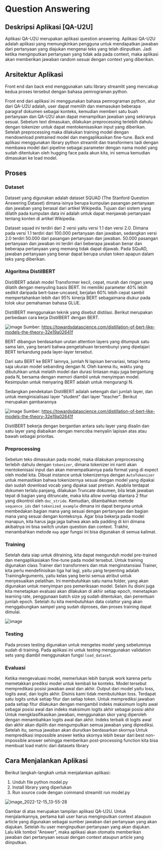 # Question Answering

## Deskripsi Aplikasi [QA-U2U]

Aplikasi QA-U2U merupakan aplikasi question answering.  Aplikasi QA-U2U adalah aplikasi yang memungkinkan  pengguna untuk mendapatkan jawaban dari pertanyaan yang diajukan mengenai teks yang telah diinputkan. Jadi ketika menginputkan pertanyaan yang tidak ada pada context, maka aplikasi akan memberikan jawaban random sesuai dengan context yang diberikan. 

## Arsitektur Aplikasi
Front end dan back end menggunakan satu library streamlit yang mencakup kedua proses tersebut dengan bahasa pemrograman python.

Front end dari aplikasi ini menggunakan bahasa pemrograman python, alur dari QA-U2U adalah, user dapat memilih dan memasukan beberapa paragraf dokumen sebagai konteks, kemudian memberi satu buah pertanyaan dan QA-U2U akan dapat menampilkan jawaban yang sekiranya sesuai.
Sebelum text dimasukan, dilakukan preprocessing terlebih dahulu dengan tokenizer untuk dapat mentokenisasikan input yang diberikan. Setelah preprocessing maka dilakukan training model dengan mendownload pretrained model dan mengaplikasikan fine-tune.
Back end aplikasi menggunakan library python streamlit dan transformers tadi dengan membawa model dari pipeline sebagai parameter dengan nama model yang sudah ditentukan oleh hugging face pada akun kita, ini semua kemudian dimasukan ke load model.

## Proses


### Dataset

Dataset yang digunakan adalah dataset SQUAD (The Stanford Question Answering Dataset) dimana isinya berupa kumpulan pasangan pertanyaan dan jawaban yang berasal dari artikel Wikipedia. Tujuan dari sistem yang dilatih pada kumpulan data ini adalah untuk dapat menjawab pertanyaan tentang konten di artikel Wikipedia.

Dataset squad ini terdiri dari 2 versi yaitu versi 1.1 dan versi 2.0. Dimana pada versi 1.1 terdiri dari 100.000 pertanyaan dan jawaban, sedangkan versi 2.0 terdiri 50.000 dari pasangan pertanyaan dan jawaban. 50.000 pasangan pertanyaan dan jawaban ini terdiri dari beberapa jawaban benar dan beberapa pertanyaan yang memang tidak dapat dijawab. Pada  SQuAD, jawaban pertanyaan yang benar dapat berupa urutan token apapun dalam teks yang diberikan. 


### Algoritma DistilBERT

DistilBERT adalah model Transformer kecil, cepat, murah dan ringan yang dilatih dengan menyuling basis BERT. Ini memiliki parameter 40% lebih sedikit daripada bert-base-uncased, berjalan 60% lebih cepat sambil mempertahankan lebih dari 95% kinerja BERT sebagaimana diukur pada tolok ukur pemahaman bahasa GLUE.

DistilBERT menggunakan teknik yang disebut distilasi. Berikut merupakan perbedaan cara kerja DistilBERT dengan BERT.

![image](https://user-images.githubusercontent.com/74850037/208335534-6e09bf06-7de4-400f-9444-54715f917ddb.png)
Sumber: https://towardsdatascience.com/distillation-of-bert-like-models-the-theory-32e19a02641f

BERT dibangun berdasarkan urutan attention layers yang ditumpuk satu sama lain, yang berarti bahwa pengetahuan tersembunyi yang dipelajari BERT terkandung pada layer-layer tersebut. 

Dari satu BERT ke BERT lainnya, jumlah N lapisan bervariasi, tetapi tentu saja ukuran model sebanding dengan N. Oleh karena itu, waktu yang dibutuhkan untuk melatih model dan durasi lintasan maju juga bergantung pada N, bersama dengan memori diambil untuk menyimpan model. Kesimpulan untuk menyaring BERT adalah untuk mengurangi N.

Sedangkan pendekatan DistilBERT adalah setengah dari jumlah layer, dan untuk menginisialisasi layer "student" dari layer "teacher". Berikut merupakan gambarannya

![image](https://user-images.githubusercontent.com/74850037/208335624-7c95d86c-29a9-4f03-ae4b-a45c3417748a.png)
Sumber: https://towardsdatascience.com/distillation-of-bert-like-models-the-theory-32e19a02641f

DistilBERT bekerja dengan bergantian antara satu layer yang disalin dan satu layer yang diabaikan dengan mencoba menyalin lapisan atas atau bawah sebagai prioritas.


### Preprocessing

Sebelum teks dimasukan pada model, maka dilakukan preprocessing terlebih dahulu dengan `tokenizer`,  dimana tokenizer ini nanti akan mentokenisasi input dan akan menempatkannya pada format yang di expect oleh model kita. Dibuat instance untuk tokenizernya dengan `AutoTokenizer` untuk memastikan bahwa tokenizernya sesuai dengan model yang dipakai dan sudah download vocab yang dipakai saat pretrain.
Apabila terdapat dokumen terlalu panjang, dilakukan Truncate dokumen, bila letak jawaban tepat di bagian yang ditruncate, maka kita allow overlap diantara 2 fitur yang dikontrol oleh `doc_stride`. Kemudian, ditambahkan metode `sequence_ids` dari `tokenized_example` dimana ini dapat berguna untuk membedakan bagian mana yang sesuai dengan pertanyaan dan bagian mana yang sesuai dengan konteksnya. Agar bisa bekerja pada model manapun, kita harus jaga jaga bahwa akan ada padding di kiri dimana akibatnya ini bisa switch urutan question dan context. Trakhir, menambahkan metode `map` agar fungsi ini bisa digunakan di semua kalimat.


### Training

Setelah data siap untuk ditraining, kita dapat mengunduh model pre-trained dan mengaplikasiakan fine-tune pada model tersebut. Untuk training digunakan class Trainer dari transformers dan ntuk menginstansiasi Trainer, kita perlu mendefinisikan tiga hal lagi, yaitu yang terpenting adalah TrainingArguments, yaitu kelas yang berisi semua atribut untuk menyesuaikan pelatihan. Ini membutuhkan satu nama folder, yang akan digunakan untuk menyimpan pos pemeriksaan model.
Selain itu disini juga kita menetapkan evaluasi akan dilakukan di akhir setiap epoch, menetapkan learning rate, penggunaan batch size yg sudah ditentukan, dan penentuan jumlah epoch. Setelah itu kita membutuhkan data colattor yang akan menggabungkan sampel yang sudah diproses, dan proses training dapat dimulai.

![image](https://user-images.githubusercontent.com/74850037/208308273-0ea68924-6bf6-4463-afb9-afa0bbe1ce20.png)


### Testing
Pada proses testing digunakan untuk mengetes model yang sebelumnya sudah di training. Pada aplikasi ini untuk testing menggunakan validation sets yang diambil menggunakan fungsi `load_dataset`. 

### Evaluasi
  Ketika mengevaluasi model, memerlukan lebih banyak work karena perlu memetakkan prediksi model untuk kembali ke konteks. Model tersebut mempredikasi posisi jawaban awal dan akhir. Output dari model yaitu loss, logits awal, dan logits akhir. Disinis kami tidak membutuhkan loss. 
  Terdapat satu logits untuk setiap fitur dan setiap token. Untuk memprediksi jawaban pada setiap fitur dilakukan dengan mengambil indeks maksimum logits awal sebagai posisi awal dan indeks maksimum logits akhir sebagai posisi akhir
  Untuk mengklasifikasikan jawaban, menggunakan skor yang diperoleh dengan menambahkan logits awal dan akhir. Indeks terbaik di logits awal dan akhir akan dipilih dan mengumpulkan semua jawaban yang diprediksi. Setelah itu, semua jawaban akan diurutkan berdasarkan skornya
  Untuk mempredikasi impossible answer ketika skornya lebih besar dari best non-impossible answer sehingga memberikan post-processing function kita bisa membuat load matric dari datasets library


## Cara Menjalankan Aplikasi
Berikut langkah-langkah untuk menjalankan aplikasi: 

1. Unduh file python model.py
2. Install library yang diperlukan
3. Run source code dengan command streamlit run model.py

![image_2022-12-15_13-55-28](https://user-images.githubusercontent.com/95232955/208300286-4b0a1df1-0f5c-4a9c-a3d5-031474d6541d.png)

Gambar di atas merupakan tampilan aplikasi QA-U2U. Untuk menjalankannya, pertama kali user harus menginputkan context ataupun article yang digunakan sebagai sumber jawaban dari pertanyaan yang akan diajukan. Setelah itu user menginputkan pertanyaan yang akan diajukan. Lalu klik tombol "Answer", maka aplikasi akan otomatis memberikan jawaban dari pertanyaan sesuai dengan context ataupun article yang diinputkan.
